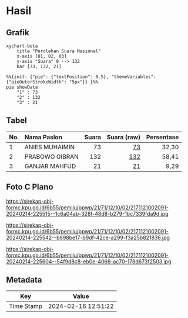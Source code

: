 # Hasil

## Grafik

```mermaid
xychart-beta
    title "Perolehan Suara Nasional"
    x-axis [01, 02, 03]
    y-axis "Suara" 0 --> 132
    bar [73, 132, 21]
```

```mermaid
%%{init: {"pie": {"textPosition": 0.5}, "themeVariables": {"pieOuterStrokeWidth": "5px"}} }%%
pie showData
    "1" : 73
    "2" : 132
    "3" : 21
```

## Tabel

| No. | Nama Paslon    | Suara | Suara (raw) | Persentase |
|:--- |:-------------- | -----:| -----------:| ----------:|
| 1   | ANIES MUHAIMIN | 73    | [73][p-1]   | 32,30      |
| 2   | PRABOWO GIBRAN | 132   | [132][p-2]  | 58,41      |
| 3   | GANJAR MAHFUD  | 21    | [21][p-3]   | 9,29       |


[p-1]: https://github.com/gigit-pemilu/pemilu-2024/blob/main/pilpres/hitung-suara/sub/21-kepulauan-riau/sub/71-kota-batam/sub/12-batu-aji/sub/1002-buliang/sub/091-tps/sub/paslon-1.txt
[p-2]: https://github.com/gigit-pemilu/pemilu-2024/blob/main/pilpres/hitung-suara/sub/21-kepulauan-riau/sub/71-kota-batam/sub/12-batu-aji/sub/1002-buliang/sub/091-tps/sub/paslon-2.txt
[p-3]: https://github.com/gigit-pemilu/pemilu-2024/blob/main/pilpres/hitung-suara/sub/21-kepulauan-riau/sub/71-kota-batam/sub/12-batu-aji/sub/1002-buliang/sub/091-tps/sub/paslon-3.txt

## Foto C Plano

https://sirekap-obj-formc.kpu.go.id/6b55/pemilu/ppwp/21/71/12/10/02/2171121002091-20240214-225515--1c6a04ab-328f-48d8-b279-1bc7339fda9d.jpg

https://sirekap-obj-formc.kpu.go.id/6b55/pemilu/ppwp/21/71/12/10/02/2171121002091-20240214-225542--b898be17-b9df-42ce-a299-f3a25b821836.jpg

https://sirekap-obj-formc.kpu.go.id/6b55/pemilu/ppwp/21/71/12/10/02/2171121002091-20240214-225604--54f9d8c8-eb0e-4068-ac70-178d673f2503.jpg


## Metadata

| Key        | Value               |
| ---------- | ------------------- |
| Time Stamp | 2024-02-16 12:51:22 |




